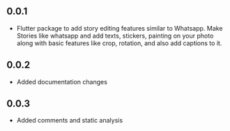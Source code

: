 ## 0.0.1

* Flutter package to add story editing features similar to Whatsapp. Make Stories like whatsapp and add texts, stickers, painting on your photo along with basic features like crop, rotation, and also add captions to it.

## 0.0.2

* Added documentation changes

## 0.0.3

* Added comments and static analysis
